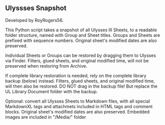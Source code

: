 ## Ulyssses Snapshot

Developed by RoyRogers56.

This Python script takes a snapshot of all Ulysses III Sheets, to a readable folder structure, named with Group and Sheet titles.
Groups and Sheets are prefixed with sequence numbers.
Original sheet's modified dates are also preserved.

Individual Sheets or Groups can be restored by dragging them to Ulysses via Finder. 
Filters, glued sheets, and original modified time, will not be preserved when restoring from Archive.

If complete library restoration is needed, rely on the complete library backup (below) instead.
Filters, glued sheets, and original modified time, will then also be restored.
DO NOT drag in the backup file! But replace the UL Library Document folder with the backup.

Optional: convert all Ulysses Sheets to Markdown files,
with all special MarkdownXL tags and attachmets included in HTML tags and comment blocks.
Original sheet's modified dates are also preserved.
Embedded images are included in "/Media/" folder
